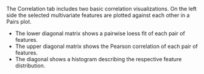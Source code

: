 The Correlation tab includes two basic correlation visualizations. On the left side the selected multivariate features are plotted against each other in a Pairs plot. 

- The lower diagonal matrix shows a pairwise loess fit of each pair of features. 
- The upper diagonal matrix shows the Pearson correlation of each pair of features.
- The diagonal shows a histogram describing the respective feature distribution.